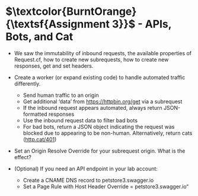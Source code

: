 # $\textcolor{BurntOrange}{\textsf{Assignment  3}}$ - APIs, Bots, and Cat
 - We saw the immutability of inbound requests, the available properties of Request.cf, how to create new subrequests, how to create new responses, get and set headers.  
 - Create a worker (or expand existing code) to handle automated traffic differently.
   - Send human traffic to an origin
   - Get additional ‘data’  from https://httpbin.org/get via a subrequest
   - If the inbound request appears automated, always return JSON-formatted responses
   - Use the inbound request data to filter bad bots
   - For bad bots, return a JSON object indicating the request was blocked due to appearing to be non-human. Alternatively, return cats ([http.cat/401](https://http.cat/401))  

- Set an Origin Resolve Override for your subrequest origin. What is the effect?  

- (Optional) If you need an API endpoint in your lab account:
  - Create a CNAME DNS record to petstore3.swagger.io 
  - Set a Page Rule with Host Header Override = petstore3.swagger.io“
